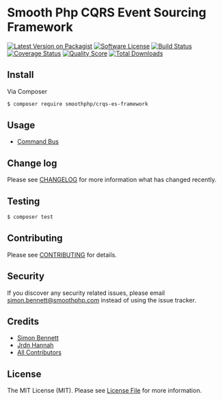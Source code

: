 # Smooth Php CQRS Event Sourcing Framework  

[![Latest Version on Packagist][ico-version]][link-packagist]
[![Software License][ico-license]](LICENSE.md)
[![Build Status][ico-travis]][link-travis]
[![Coverage Status][ico-scrutinizer]][link-scrutinizer]
[![Quality Score][ico-code-quality]][link-code-quality]
[![Total Downloads][ico-downloads]][link-downloads]

## Install

Via Composer

``` bash
$ composer require smoothphp/crqs-es-framework
```

## Usage

 * [Command Bus](src/CommandBus/readme.md)

## Change log

Please see [CHANGELOG](CHANGELOG.md) for more information what has changed recently.

## Testing

``` bash
$ composer test
```

## Contributing

Please see [CONTRIBUTING](CONTRIBUTING.md) for details.

## Security

If you discover any security related issues, please email simon.bennett@smoothphp.com instead of using the issue tracker.

## Credits

- [Simon Bennett][link-author]
- [Jrdn Hannah](https://github.com/jrdnhannah)
- [All Contributors][link-contributors]

## License

The MIT License (MIT). Please see [License File](LICENSE.md) for more information.

[ico-version]: https://img.shields.io/packagist/v/SmoothPhp/CQRS-ES-Framework.svg?style=flat-square
[ico-license]: https://img.shields.io/badge/license-MIT-brightgreen.svg?style=flat-square
[ico-travis]: https://img.shields.io/travis/SmoothPhp/CQRS-ES-Framework/master.svg?style=flat-square
[ico-scrutinizer]: https://img.shields.io/scrutinizer/coverage/g/SmoothPhp/CQRS-ES-Framework.svg?style=flat-square
[ico-code-quality]: https://img.shields.io/scrutinizer/g/SmoothPhp/CQRS-ES-Framework.svg?style=flat-square
[ico-downloads]: https://img.shields.io/packagist/dt/SmoothPhp/CQRS-ES-Framework.svg?style=flat-square

[link-packagist]: https://packagist.org/packages/smoothPhp/crqs-es-framework
[link-travis]: https://travis-ci.org/SmoothPhp/CQRS-ES-Framework
[link-scrutinizer]: https://scrutinizer-ci.com/g/SmoothPhp/CQRS-ES-Framework/code-structure
[link-code-quality]: https://scrutinizer-ci.com/g/SmoothPhp/CQRS-ES-Framework
[link-downloads]: https://packagist.org/packages/SmoothPhp/CQRS-ES-Framework
[link-author]: https://github.com/mrsimonbennett
[link-contributors]: ../../contributors
